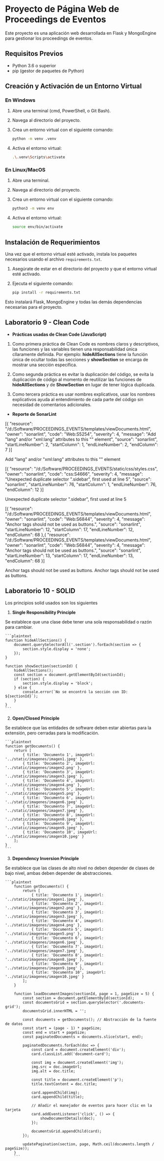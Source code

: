 # Proyecto de Página Web de Proceedings de Eventos

Este proyecto es una aplicación web desarrollada en Flask y MongoEngine para gestionar los proceedings de eventos.

## Requisitos Previos

- Python 3.6 o superior
- pip (gestor de paquetes de Python)

## Creación y Activación de un Entorno Virtual

### En Windows

1. Abre una terminal (cmd, PowerShell, o Git Bash).
2. Navega al directorio del proyecto.
3. Crea un entorno virtual con el siguiente comando:

    ```bash
    python -m venv .venv
    ```

4. Activa el entorno virtual:

    ```bash
    .\.venv\Scripts\activate
    ```

### En Linux/MacOS

1. Abre una terminal.
2. Navega al directorio del proyecto.
3. Crea un entorno virtual con el siguiente comando:

    ```bash
    python3 -m venv env
    ```

4. Activa el entorno virtual:

    ```bash
    source env/bin/activate
    ```

## Instalación de Requerimientos

Una vez que el entorno virtual esté activado, instala los paquetes necesarios usando el archivo `requirements.txt`.

1. Asegúrate de estar en el directorio del proyecto y que el entorno virtual esté activado.
2. Ejecuta el siguiente comando:

    ```bash
    pip install -r requirements.txt
    ```

Esto instalará Flask, MongoEngine y todas las demás dependencias necesarias para el proyecto.

## Laboratorio 9 - Clean Code

- **Prácticas usadas de Clean Code (JavaScript)**

1. Como primera práctica de Clean Code es nombres claros y descriptivos, las funciones y las variables tienen una responsabilidad única cllaramente definida. Por ejemplo: **hideAllSections** tiene la función única de ocultar todas las secciones y **showSection** se encarga de mostrar una sección específica.

2. Como segunda práctica es evitar la duplicación del código, se evita la duplicación de código al momento de reutilizar las funciones de **hideAllSections** y de **ShowSection** en lugar de tener lógica duplicada.

3. Como tercera práctica es usar nombres explicativos, usar los nombres explicativos ayuda al entendimiento de cada parte del código sin necesidad de comentarios adicionales.

- **Reporte de SonarLint**

[{
	"resource": "/d:/Software/PROCEEDINGS_EVENTS/templates/viewDocuments.html",
	"owner": "sonarlint",
	"code": "Web:S5254",
	"severity": 4,
	"message": "Add \"lang\" and/or \"xml:lang\" attributes to this \"<html>\" element",
	"source": "sonarlint",
	"startLineNumber": 2,
	"startColumn": 1,
	"endLineNumber": 2,
	"endColumn": 7
}]

Add "lang" and/or "xml:lang" attributes to this "<html>" element

[{
	"resource": "/d:/Software/PROCEEDINGS_EVENTS/static/css/styles.css",
	"owner": "sonarlint",
	"code": "css:S4666",
	"severity": 4,
	"message": "Unexpected duplicate selector \".sidebar\", first used at line 5",
	"source": "sonarlint",
	"startLineNumber": 76,
	"startColumn": 1,
	"endLineNumber": 76,
	"endColumn": 12
}]

Unexpected duplicate selector ".sidebar", first used at line 5

[{
	"resource": "/d:/Software/PROCEEDINGS_EVENTS/templates/viewDocuments.html",
	"owner": "sonarlint",
	"code": "Web:S6844",
	"severity": 4,
	"message": "Anchor tags should not be used as buttons.",
	"source": "sonarlint",
	"startLineNumber": 12,
	"startColumn": 17,
	"endLineNumber": 12,
	"endColumn": 68
},{
	"resource": "/d:/Software/PROCEEDINGS_EVENTS/templates/viewDocuments.html",
	"owner": "sonarlint",
	"code": "Web:S6844",
	"severity": 4,
	"message": "Anchor tags should not be used as buttons.",
	"source": "sonarlint",
	"startLineNumber": 13,
	"startColumn": 17,
	"endLineNumber": 13,
	"endColumn": 68
}]

Anchor tags should not be used as buttons.
Anchor tags should not be used as buttons.

## Laboratorio 10 - SOLID

Los principios solid usados son los siguientes

1. **Single Responsibility Principle**

Se establece que una clase debe tener una sola responsabilidad o razón para cambiar.

	```plaintext
	function hideAllSections() {
		document.querySelectorAll('.section').forEach(section => {
			section.style.display = 'none';
		});
	}

	function showSection(sectionId) {
		hideAllSections();
		const section = document.getElementById(sectionId);
		if (section) {
			section.style.display = 'block';
		} else {
			console.error(`No se encontró la sección con ID: ${sectionId}`);
		}
	}
	```

2. **Open/Closed Principle**

Se establece que las entidades de software deben estar abiertas para la extensión, pero cerradas para la modificación.

	```plaintext
	function getDocuments() {
		return [
			{ title: 'Documento 1', imageUrl: '../static/imagenes/imagen1.jpeg' },
			{ title: 'Documento 2', imageUrl: '../static/imagenes/imagen2.png' },
			{ title: 'Documento 3', imageUrl: '../static/imagenes/imagen3.jpeg' },
			{ title: 'Documento 4', imageUrl: '../static/imagenes/imagen4.png' },
			{ title: 'Documento 5', imageUrl: '../static/imagenes/imagen5.png' },
			{ title: 'Documento 6', imageUrl: '../static/imagenes/imagen6.jpeg' },
			{ title: 'Documento 7', imageUrl: '../static/imagenes/imagen7.jpeg' },
			{ title: 'Documento 8', imageUrl: '../static/imagenes/imagen8.jpeg' },
			{ title: 'Documento 9', imageUrl: '../static/imagenes/imagen9.jpeg' },
			{ title: 'Documento 10', imageUrl: '../static/imagenes/imagen10.jpeg' }
		];
	}
	```

3. **Dependency Inversion Principle**

Se establece que las clases de alto nivel no deben depender de clases de bajo nivel, ambas deben depender de abstracciones.

	```plaintext
		function getDocuments() {
			return [
				{ title: 'Documento 1', imageUrl: '../static/imagenes/imagen1.jpeg' },
				{ title: 'Documento 2', imageUrl: '../static/imagenes/imagen2.png' },
				{ title: 'Documento 3', imageUrl: '../static/imagenes/imagen3.jpeg' },
				{ title: 'Documento 4', imageUrl: '../static/imagenes/imagen4.png' },
				{ title: 'Documento 5', imageUrl: '../static/imagenes/imagen5.png' },
				{ title: 'Documento 6', imageUrl: '../static/imagenes/imagen6.jpeg' },
				{ title: 'Documento 7', imageUrl: '../static/imagenes/imagen7.jpeg' },
				{ title: 'Documento 8', imageUrl: '../static/imagenes/imagen8.jpeg' },
				{ title: 'Documento 9', imageUrl: '../static/imagenes/imagen9.jpeg' },
				{ title: 'Documento 10', imageUrl: '../static/imagenes/imagen10.jpeg' }
			];
		}

		function loadDocumentImages(sectionId, page = 1, pageSize = 5) {
			const section = document.getElementById(sectionId);
			const documentsGrid = section.querySelector('.documents-grid');
			documentsGrid.innerHTML = '';

			const documents = getDocuments(); // Abstracción de la fuente de datos
			const start = (page - 1) * pageSize;
			const end = start + pageSize;
			const paginatedDocuments = documents.slice(start, end);

			paginatedDocuments.forEach(doc => {
				const card = document.createElement('div');
				card.classList.add('document-card');
				
				const img = document.createElement('img');
				img.src = doc.imageUrl;
				img.alt = doc.title;
				
				const title = document.createElement('p');
				title.textContent = doc.title;

				card.appendChild(img);
				card.appendChild(title);

				// Añadir el manejador de eventos para hacer clic en la tarjeta
				card.addEventListener('click', () => {
					showDocumentDetails(doc);
				});

				documentsGrid.appendChild(card);
			});

			updatePagination(section, page, Math.ceil(documents.length / pageSize));
		}
		```